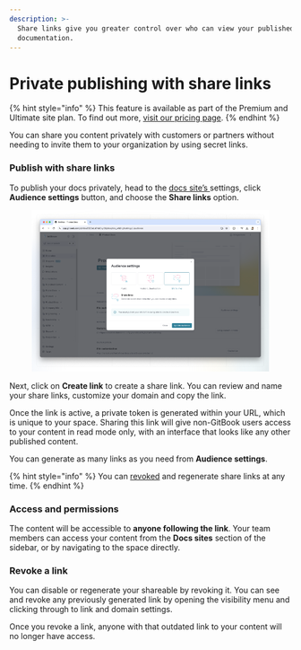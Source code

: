 ```yaml
---
description: >-
  Share links give you greater control over who can view your published GitBook
  documentation.
---
```


# Private publishing with share links

{% hint style="info" %}
This feature is available as part of the Premium and Ultimate site plan. To find out more, [visit our pricing page](https://www.gitbook.com/pricing).
{% endhint %}

You can share you content privately with customers or partners without needing to invite them to your organization by using secret links.

### Publish with share links

To publish your docs privately, head to the [docs site’s ](../site-settings.md)settings, click **Audience settings** button, and choose the **Share links** option.

<figure><img src="../../.gitbook/assets/share-links (2).png" alt=""><figcaption></figcaption></figure>

Next, click on **Create link** to create a share link. You can review and name your share links, customize your domain and copy the link.

Once the link is active, a private token is generated within your URL, which is unique to your space. Sharing this link will give non-GitBook users access to your content in read mode only, with an interface that looks like any other published content.

You can generate as many links as you need from **Audience settings**.

{% hint style="info" %}
You can [revoked](share-links.md#revoke-a-link) and regenerate share links at any time.
{% endhint %}

### Access and permissions

The content will be accessible to **anyone following the link**. Your team members can access your content from the **Docs sites** section of the sidebar, or by navigating to the space directly.

### Revoke a link

You can disable or regenerate your shareable by revoking it. You can see and revoke any previously generated link by opening the visibility menu and clicking through to link and domain settings.&#x20;

Once you revoke a link, anyone with that outdated link to your content will no longer have access.
